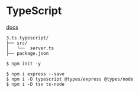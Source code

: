 # TypeScript

[docs](../readme.md)

```
3.ts.typescript/
├── src/
│   └──  server.ts
├── package.json
```

```
$ npm init -y
```

```
$ npm i express --save
$ npm i -D typescript @types/express @types/node
$ npm i -D tsx ts-node
```

